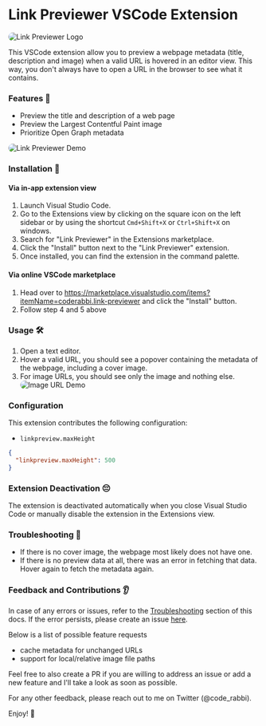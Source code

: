 # Link Previewer VSCode Extension

<div style="border-radius: 1em; overflow: hidden;"><img alt="Link Previewer Logo" src="" /></div>

This VSCode extension allow you to preview a webpage metadata (title, description and image) when a valid URL is hovered in an editor view. This way, you don't always have to open a URL in the browser to see what it contains.

### Features 📙

- Preview the title and description of a web page
- Preview the Largest Contentful Paint image
- Prioritize Open Graph metadata

<div style="border-radius: 1em; overflow: hidden;"><img alt="Link Previewer Demo" src="" /></div>

### Installation 📝

#### Via in-app extension view

1. Launch Visual Studio Code.
1. Go to the Extensions view by clicking on the square icon on the left sidebar or by using the shortcut `Cmd+Shift+X` or `Ctrl+Shift+X` on windows.
1. Search for "Link Previewer" in the Extensions marketplace.
1. Click the "Install" button next to the "Link Previewer" extension.
1. Once installed, you can find the extension in the command palette.

#### Via online VSCode marketplace

1. Head over to https://marketplace.visualstudio.com/items?itemName=coderabbi.link-previewer and click the "Install" button.
1. Follow step 4 and 5 above

### Usage 🛠️

1. Open a text editor.
1. Hover a valid URL, you should see a popover containing the metadata of the webpage, including a cover image.
1. For image URLs, you should see only the image and nothing else.
   <div style="border-radius: 1em; overflow: hidden;"><img alt="Image URL Demo" src="" /></div>

### Configuration

This extension contributes the following configuration:

- `linkpreview.maxHeight`

```json
{
  "linkpreview.maxHeight": 500
}
```

### Extension Deactivation 😔

The extension is deactivated automatically when you close Visual Studio Code or manually disable the extension in the Extensions view.

### Troubleshooting 🐛

- If there is no cover image, the webpage most likely does not have one.
- If there is no preview data at all, there was an error in fetching that data. Hover again to fetch the metadata again.

### Feedback and Contributions 👂

In case of any errors or issues, refer to the [Troubleshooting](#Troubleshooting) section of this docs. If the error persists, please create an issue [here](https://github.com/emekaorji/openssl-keygen/issues/new?title=).

Below is a list of possible feature requests

- cache metadata for unchanged URLs
- support for local/relative image file paths

Feel free to also create a PR if you are willing to address an issue or add a new feature and I'll take a look as soon as possible.

For any other feedback, please reach out to me on Twitter (@code_rabbi).

Enjoy! 💙
